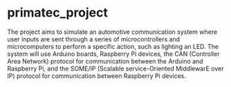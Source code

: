 # primatec_project
The project aims to simulate an automotive communication system where user inputs are sent through a series of microcontrollers and microcomputers to perform a specific action, such as lighting an LED. The system will use Arduino boards, Raspberry Pi devices, the CAN (Controller Area Network) protocol for communication between the Arduino and Raspberry Pi, and the SOME/IP (Scalable service-Oriented MiddlewarE over IP) protocol for communication between Raspberry Pi devices.
